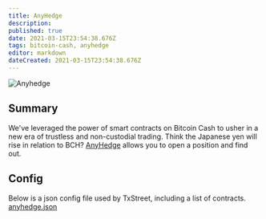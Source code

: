 ```yaml
---
title: AnyHedge
description: 
published: true
date: 2021-03-15T23:54:38.676Z
tags: bitcoin-cash, anyhedge
editor: markdown
dateCreated: 2021-03-15T23:54:38.676Z
---
```


![Anyhedge](https://txstreet.com/static/img/singles/house_logos/anyhedge.png)

## Summary

We've leveraged the power of smart contracts on Bitcoin Cash to usher in a new era of trustless and non-custodial trading. Think the Japanese yen will rise in relation to BCH? <a href="https://anyhedge.com/" target="_blank">AnyHedge</a> allows you to open a position and find out.

## Config

Below is a json config file used by TxStreet, including a list of contracts.
[anyhedge.json](/ethereum/houses/anyhedge.json)